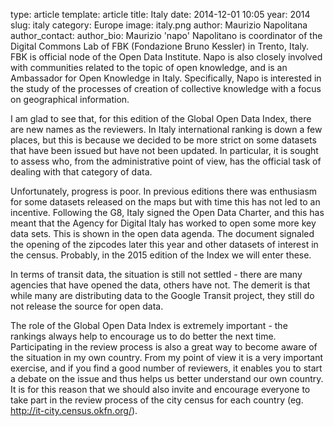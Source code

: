 type: article
template: article
title: Italy
date: 2014-12-01 10:05
year: 2014
slug: italy
category: Europe
image: italy.png
author: Maurizio Napolitana
author_contact:
author_bio: Maurizio 'napo' Napolitano is coordinator of the Digital Commons Lab of FBK (Fondazione Bruno Kessler) in Trento, Italy. FBK is official node of the Open Data Institute. Napo is also closely involved with communities related to the topic of open knowledge, and is an Ambassador for Open Knowledge in Italy. Specifically, Napo is interested in the study of the processes of creation of collective knowledge with a focus on geographical information.

I am glad to see that, for this edition of the Global Open Data Index, there are new names as the reviewers. In Italy international ranking is down a few places, but this is because we decided to be more strict on some datasets that have been issued but have not been updated. In particular, it is sought to assess who, from the administrative point of view, has the official task of dealing with that category of data.

Unfortunately, progress is poor. In previous editions there was enthusiasm for some datasets released on the maps but with time this has not led to an incentive. Following the G8, Italy signed the Open Data Charter, and this has meant that the Agency for Digital Italy has worked to open some more key data sets. This is shown in the open data agenda. The document signaled the opening of the zipcodes later this year and other datasets of interest in the census. Probably, in the 2015 edition of the Index we will enter these.

In terms of transit data, the situation is still not settled - there are many agencies that have opened the data, others have not. The demerit is that while many are distributing data to the Google Transit project, they still do not release the source for open data.

The role of the Global Open Data Index is extremely important - the rankings always help to encourage us to do better the next time. Participating in the review process is also a great way to become aware of the situation in my own country. From my point of view it is a very important exercise, and if you find a good number of reviewers, it enables you to start a debate on the issue and thus helps us better understand our own country. It is for this reason that we should also invite and encourage everyone to take part in the review process of the city census for each country (eg. http://it-city.census.okfn.org/).
